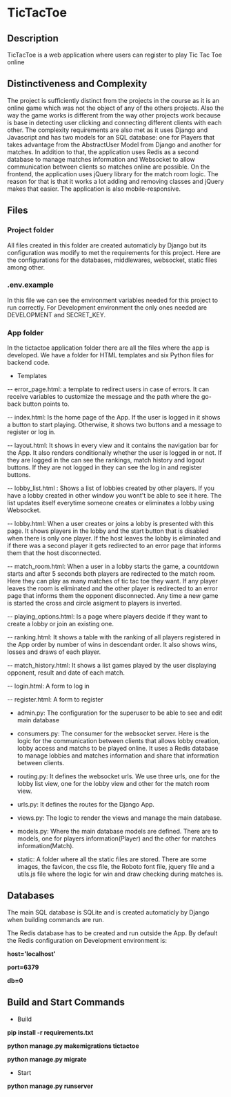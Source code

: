 # TicTacToe

## Description

TicTacToe is a web application where users can register to play Tic Tac Toe online

## Distinctiveness and Complexity

The project is sufficiently distinct from the projects in the course as it is an online game which was not the object of any of the others projects. Also the way the game works is different from the way other projects work because is base in detecting user clicking and connecting different clients with each other. The complexity requirements are also met as it uses Django and Javascript and has two models for an SQL database: one for Players that takes advantage from the AbstractUser Model from Django and another for matches. In addition to that, the application uses Redis as a second database to manage matches information and Websocket to allow communication between clients so matches online are possible. On the frontend, the application uses jQuery library for the match room logic. The reason for that is that it works a lot adding and removing classes and jQuery makes that easier. The application is also mobile-responsive.

## Files

### Project folder

All files created in this folder are created automaticly by Django but its configuration was modify to met the requirements for this project. Here are the configurations for the databases, middlewares, websocket, static files among other.

### .env.example

In this file we can see the environment variables needed for this project to run correctly. For Development environment the only ones needed are DEVELOPMENT and SECRET_KEY.

### App folder

In the tictactoe application folder there are all the files where the app is developed. We have a folder for HTML templates and six Python files for backend code.

- Templates

-- error_page.html: a template to redirect users in case of errors. It can receive variables to customize the message and the path where the go-back button points to.

-- index.html: Is the home page of the App. If the user is logged in it shows a button to start playing. Otherwise, it shows two buttons and a message to register or log in.

-- layout.html: It shows in every view and it contains the navigation bar for the App. It also renders conditionally whether the user is logged in or not. If they are logged in the can see the rankings, match history and logout buttons. If they are not logged in they can see the log in and register buttons.

-- lobby_list.html : Shows a list of lobbies created by other players. If you have a lobby created in other window you wont't be able to see it here. The list updates itself everytime someone creates or eliminates a lobby using Websocket.

-- lobby.html: When a user creates or joins a lobby is presented with this page. It shows players in the lobby and the start button that is disabled when there is only one player. If the host leaves the lobby is eliminated and if there was a second player it gets redirected to an error page that informs them that the host disconnected.

-- match_room.html: When a user in a lobby starts the game, a countdown starts and after 5 seconds both players are redirected to the match room. Here they can play as many matches of tic tac toe they want. If any player leaves the room is eliminated and the other player is redirected to an error page that informs them the opponent disconnected. Any time a new game is started the cross and circle asigment to players is inverted.

-- playing_options.html: Is a page where players decide if they want to create a lobby or join an existing one.

-- ranking.html: It shows a table with the ranking of all players registered in the App order by number of wins in descendant order. It also shows wins, losses and draws of each player.

-- match_history.html: It shows a list games played by the user displaying opponent, result and date of each match.

-- login.html: A form to log in

-- register.html: A form to register

- admin.py: The configuration for the superuser to be able to see and edit main database

- consumers.py: The consumer for the websocket server. Here is the logic for the communication between clients that allows lobby creation, lobby access and matchs to be played online. It uses a Redis database to manage lobbies and matches information and share that information between clients.

- routing.py: It defines the websocket urls. We use three urls, one for the lobby list view, one for the lobby view and other for the match room view.

- urls.py: It defines the routes for the Django App.

- views.py: The logic to render the views and manage the main database.

- models.py: Where the main database models are defined. There are to models, one for players information(Player) and the other for matches information(Match).

- static: A folder where all the static files are stored. There are some images, the favicon, the css file, the Roboto font file, jquery file and a utils.js file where the logic for win and draw checking during matches is.

## Databases

The main SQL database is SQLite and is created automaticly by Django when building commands are run.

The Redis database has to be created and run outside the App. By default the Redis configuration on Development environment is:

**host='localhost'**

**port=6379**

**db=0**

## Build and Start Commands

- Build

**pip install -r requirements.txt**

**python manage.py makemigrations tictactoe**

**python manage.py migrate**

- Start

**python manage.py runserver**